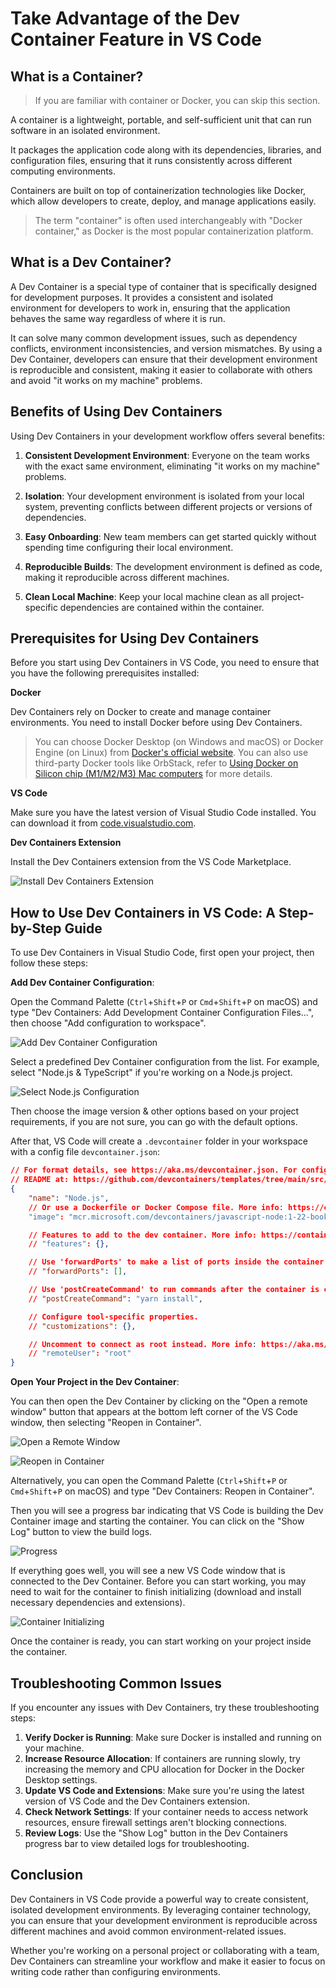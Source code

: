 # Take Advantage of the Dev Container Feature in VS Code

## What is a Container?

> If you are familiar with container or Docker, you can skip this section.

A container is a lightweight, portable, and self-sufficient unit that can run software in an isolated environment.

It packages the application code along with its dependencies, libraries, and configuration files, ensuring that it runs consistently across different computing environments.

Containers are built on top of containerization technologies like Docker, which allow developers to create, deploy, and manage applications easily.

> The term "container" is often used interchangeably with "Docker container," as Docker is the most popular containerization platform.

## What is a Dev Container?

A Dev Container is a special type of container that is specifically designed for development purposes. It provides a consistent and isolated environment for developers to work in, ensuring that the application behaves the same way regardless of where it is run.

It can solve many common development issues, such as dependency conflicts, environment inconsistencies, and version mismatches. By using a Dev Container, developers can ensure that their development environment is reproducible and consistent, making it easier to collaborate with others and avoid "it works on my machine" problems.

## Benefits of Using Dev Containers

Using Dev Containers in your development workflow offers several benefits:

1. **Consistent Development Environment**: Everyone on the team works with the exact same environment, eliminating "it works on my machine" problems.

2. **Isolation**: Your development environment is isolated from your local system, preventing conflicts between different projects or versions of dependencies.

3. **Easy Onboarding**: New team members can get started quickly without spending time configuring their local environment.

4. **Reproducible Builds**: The development environment is defined as code, making it reproducible across different machines.

5. **Clean Local Machine**: Keep your local machine clean as all project-specific dependencies are contained within the container.

## Prerequisites for Using Dev Containers

Before you start using Dev Containers in VS Code, you need to ensure that you have the following prerequisites installed:

**Docker**

Dev Containers rely on Docker to create and manage container environments. You need to install Docker before using Dev Containers.

> You can choose Docker Desktop (on Windows and macOS) or Docker Engine (on Linux) from [Docker's official website](https://www.docker.com/products/docker-desktop/). You can also use third-party Docker tools like OrbStack, refer to [Using Docker on Silicon chip (M1/M2/M3) Mac computers](/en/mac/02-dev-environment/how-to-use-docker-on-m1-mac.md) for more details.


**VS Code**

Make sure you have the latest version of Visual Studio Code installed. You can download it from [code.visualstudio.com](https://code.visualstudio.com/).


**Dev Containers Extension**

Install the Dev Containers extension from the VS Code Marketplace.

![Install Dev Containers Extension](/attachments/vscode/dev-container/01-extension.png)

## How to Use Dev Containers in VS Code: A Step-by-Step Guide

To use Dev Containers in Visual Studio Code, first open your project, then follow these steps:

**Add Dev Container Configuration**:

Open the Command Palette (`Ctrl`+`Shift`+`P` or `Cmd`+`Shift`+`P` on macOS) and type "Dev Containers: Add Development Container Configuration Files...", then choose "Add configuration to workspace".

![Add Dev Container Configuration](/attachments/vscode/dev-container/02-add-config.png)

Select a predefined Dev Container configuration from the list. For example, select "Node.js & TypeScript" if you're working on a Node.js project.

![Select Node.js Configuration](/attachments/vscode/dev-container/03-select-nodejs.png)

Then choose the image version & other options based on your project requirements, if you are not sure, you can go with the default options.

After that, VS Code will create a `.devcontainer` folder in your workspace with a config file `devcontainer.json`:

```json
// For format details, see https://aka.ms/devcontainer.json. For config options, see the
// README at: https://github.com/devcontainers/templates/tree/main/src/javascript-node
{
	"name": "Node.js",
	// Or use a Dockerfile or Docker Compose file. More info: https://containers.dev/guide/dockerfile
	"image": "mcr.microsoft.com/devcontainers/javascript-node:1-22-bookworm"

	// Features to add to the dev container. More info: https://containers.dev/features.
	// "features": {},

	// Use 'forwardPorts' to make a list of ports inside the container available locally.
	// "forwardPorts": [],

	// Use 'postCreateCommand' to run commands after the container is created.
	// "postCreateCommand": "yarn install",

	// Configure tool-specific properties.
	// "customizations": {},

	// Uncomment to connect as root instead. More info: https://aka.ms/dev-containers-non-root.
	// "remoteUser": "root"
}
```

**Open Your Project in the Dev Container**:

You can then open the Dev Container by clicking on the "Open a remote window" button that appears at the bottom left corner of the VS Code window, then selecting "Reopen in Container".

![Open a Remote Window](/attachments/vscode/dev-container/04-open-remote-window.png)

![Reopen in Container](/attachments/vscode/dev-container/05-reopen-in-container.png)

Alternatively, you can open the Command Palette (`Ctrl`+`Shift`+`P` or `Cmd`+`Shift`+`P` on macOS) and type "Dev Containers: Reopen in Container".

Then you will see a progress bar indicating that VS Code is building the Dev Container image and starting the container. You can click on the "Show Log" button to view the build logs.

![Progress](/attachments/vscode/dev-container/06-progress.png)

If everything goes well, you will see a new VS Code window that is connected to the Dev Container. Before you can start working, you may need to wait for the container to finish initializing (download and install necessary dependencies and extensions).

![Container Initializing](/attachments/vscode/dev-container/07-container-initializing.png)

Once the container is ready, you can start working on your project inside the container.

## Troubleshooting Common Issues

If you encounter any issues with Dev Containers, try these troubleshooting steps:

1. **Verify Docker is Running**: Make sure Docker is installed and running on your machine.
2. **Increase Resource Allocation**: If containers are running slowly, try increasing the memory and CPU allocation for Docker in the Docker Desktop settings.
3. **Update VS Code and Extensions**: Make sure you're using the latest version of VS Code and the Dev Containers extension.
4. **Check Network Settings**: If your container needs to access network resources, ensure firewall settings aren't blocking connections.
5. **Review Logs**: Use the "Show Log" button in the Dev Containers progress bar to view detailed logs for troubleshooting.

## Conclusion

Dev Containers in VS Code provide a powerful way to create consistent, isolated development environments. By leveraging container technology, you can ensure that your development environment is reproducible across different machines and avoid common environment-related issues.

Whether you're working on a personal project or collaborating with a team, Dev Containers can streamline your workflow and make it easier to focus on writing code rather than configuring environments.
